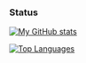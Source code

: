 ### Status

[![My GitHub stats](https://github-readme-stats.vercel.app/api?username={masyos})](https://github.com/anuraghazra/github-readme-stats)

[![Top Languages](https://github-readme-stats.vercel.app/api/top-langs/?username={masyos}&layout=compact)](https://github.com/anuraghazra/github-readme-stats)

<!--
**masyos/masyos** is a ✨ _special_ ✨ repository because its `README.md` (this file) appears on your GitHub profile.

Here are some ideas to get you started:

- 🔭 I’m currently working on ...
- 🌱 I’m currently learning ...
- 👯 I’m looking to collaborate on ...
- 🤔 I’m looking for help with ...
- 💬 Ask me about ...
- 📫 How to reach me: ...
- 😄 Pronouns: ...
- ⚡ Fun fact: ...
-->
